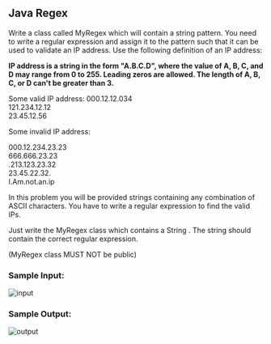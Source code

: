 ## Java Regex
Write a class called MyRegex which will contain a string pattern. 
You need to write a regular expression and assign it to the pattern such that it can be used to validate an IP address. 
Use the following definition of an IP address:

**IP address is a string in the form "A.B.C.D", where the value of A, B, C, and D may range from 0 to 255. 
Leading zeros are allowed. The length of A, B, C, or D can't be greater than 3.**

Some valid IP address:
000.12.12.034 <br> 
121.234.12.12 <br> 
23.45.12.56 <br> 

Some invalid IP address:

000.12.234.23.23 <br> 
666.666.23.23 <br> 
.213.123.23.32 <br> 
23.45.22.32. <br> 
I.Am.not.an.ip <br> 

In this problem you will be provided strings containing any combination of ASCII characters. You have to write a regular expression to find the valid IPs.

Just write the MyRegex class which contains a String . The string should contain the correct regular expression.

(MyRegex class MUST NOT be public)

### Sample Input:

![input](https://github.com/yassinelakhdachi/CP_Chronicles/assets/94399032/e13f5740-3ae2-42d8-94c8-4f4b7e4000b4)


### Sample Output:


![output](https://github.com/yassinelakhdachi/CP_Chronicles/assets/94399032/bf13d2aa-5248-4298-b58e-01fb4adf932d)

